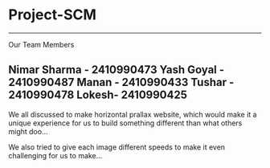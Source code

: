 # Project-SCM
---------------------------------------------
Our Team Members

Nimar Sharma - 2410990473
Yash Goyal - 2410990487
Manan - 2410990433
Tushar - 2410990478
Lokesh- 2410990425
---------------------------------------------
We all discussed to make horizontal prallax website, which would make it a unique experience for us to build something different than what others might doo...

We also tried to give each image different speeds to make it even challenging for us to make...
